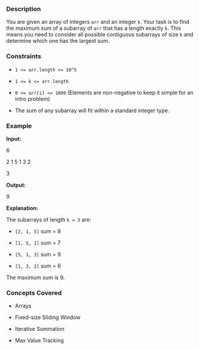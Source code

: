 ### Description
You are given an array of integers `arr` and an integer `k`. Your task is to find the maximum sum of a subarray of `arr` that has a length exactly `k`. This means you need to consider all possible contiguous subarrays of size `k` and determine which one has the largest sum.

### Constraints
*   `1 <= arr.length <= 10^5`
*   `1 <= k <= arr.length`
*   `0 <= arr[i] <= 1000` (Elements are non-negative to keep it simple for an intro problem)
*   The sum of any subarray will fit within a standard integer type.

### Example
**Input:**

6
2 1 5 1 3 2
3

**Output:**

9


**Explanation:**
The subarrays of length `k = 3` are:
*   `[2, 1, 5]` sum = 8
*   `[1, 5, 1]` sum = 7
*   `[5, 1, 3]` sum = 9
*   `[1, 3, 2]` sum = 6
The maximum sum is 9.

### Concepts Covered
*   Arrays
*   Fixed-size Sliding Window
*   Iterative Summation
*   Max Value Tracking